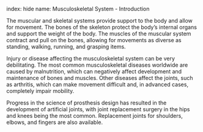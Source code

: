 index: hide
name: Musculoskeletal System - Introduction

The muscular and skeletal systems provide support to the body and allow for movement. The bones of the skeleton protect the body’s internal organs and support the weight of the body. The muscles of the muscular system contract and pull on the bones, allowing for movements as diverse as standing, walking, running, and grasping items.

Injury or disease affecting the musculoskeletal system can be very debilitating. The most common musculoskeletal diseases worldwide are caused by malnutrition, which can negatively affect development and maintenance of bones and muscles. Other diseases affect the joints, such as arthritis, which can make movement difficult and, in advanced cases, completely impair mobility.

Progress in the science of prosthesis design has resulted in the development of artificial joints, with joint replacement surgery in the hips and knees being the most common. Replacement joints for shoulders, elbows, and fingers are also available.
